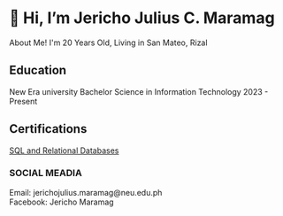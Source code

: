 <h1>👋 Hi, I’m Jericho Julius C. Maramag </h1>
About Me!
I'm 20 Years Old, Living in San Mateo, Rizal 

<h2> Education </h2>
New Era university 
Bachelor Science in Information Technology 
2023 - Present

<h2> Certifications </h2>
 <a href="https://courses.cognitiveclass.ai/certificates/e5aa1d6df1c74f00aced19236e58ee85#"> SQL and Relational Databases </a> 

<h3> SOCIAL MEADIA </h3>
Email: jerichojulius.maramag@neu.edu.ph
<BR> Facebook: Jericho Maramag</BR>
